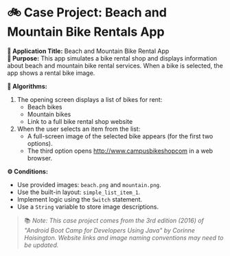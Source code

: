 # 🚲 Case Project: Beach and Mountain Bike Rentals App

**📝 Application Title:** Beach and Mountain Bike Rental App  
**🎯 Purpose:** This app simulates a bike rental shop and displays information about beach and mountain bike rental services. When a bike is selected, the app shows a rental bike image.

**🧠 Algorithms:**  
1. The opening screen displays a list of bikes for rent:  
   - Beach bikes  
   - Mountain bikes  
   - Link to a full bike rental shop website  
2. When the user selects an item from the list:  
   - A full-screen image of the selected bike appears (for the first two options).  
   - The third option opens http://www.campusbikeshopcom in a web browser.

**⚙️ Conditions:**  
- Use provided images: `beach.png` and `mountain.png`.  
- Use the built-in layout: `simple_list_item_1`.  
- Implement logic using the `Switch` statement.  
- Use a `String` variable to store image descriptions.

> 📚 *Note: This case project comes from the 3rd edition (2016) of "Android Boot Camp for Developers Using Java" by Corinne Hoisington. Website links and image naming conventions may need to be updated.*
